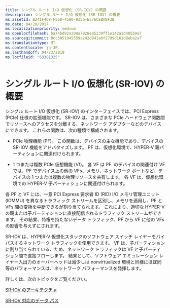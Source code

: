 ```yaml
---
title: シングル ルート I/O 仮想化 (SR-IOV) の概要
description: シングル ルート I/O 仮想化 (SR-IOV) の概要
ms.assetid: B241F468-F568-4500-9356-E576CEBA8F3B
ms.date: 04/20/2017
ms.localizationpriority: medium
ms.openlocfilehash: ba74bd92a204a7828e85239ff1e142a1d405b9a7
ms.sourcegitcommit: 0cc5051945559a242d941a6f2799d161d8eba2a7
ms.translationtype: MT
ms.contentlocale: ja-JP
ms.lasthandoff: 04/23/2019
ms.locfileid: "63381325"
---
```

# <a name="overview-of-single-root-io-virtualization-sr-iov"></a>シングル ルート I/O 仮想化 (SR-IOV) の概要


シングル ルート I/O 仮想化 (SR-IOV) のインターフェイスでは、PCI Express (PCIe) 仕様の拡張機能です。 SR-IOV は、さまざまな PCIe ハードウェア関数間でリソースへのアクセスを分離する、ネットワーク アダプターなどのデバイスにできます。 これらの関数は、次の種類で構成されます。

-   PCIe 物理機能 (PF)。 この関数は、デバイスの主な機能であり、デバイスの SR-IOV 機能をアドバタイズします。 PF は、仮想化環境で、HYPER-V 親パーティションに関連付けられます。

-   1 つまたは複数 PCIe 仮想機能 (Vf)。 各 VF は PF. のデバイスの関連付け VF では、PF でデバイス上の他の VFs、メモリ、ネットワーク ポートなど、デバイスの 1 つまたは複数の物理リソースを共有します。 各 VF は、仮想化環境での HYPER-V 子パーティションに関連付けられます。

各 PF と VF には、一意 PCI Express 要求者 ID (RID) I/O メモリ管理ユニット (IOMMU) を異なるトラフィック ストリームを区別し、メモリを適用し、PF と VFs 間の変換を中断できるが割り当てられます。 これにより、適切な HYPER-V の親または子パーティションに直接配信されるトラフィック ストリームができます。 その結果、特権を持たないデータ トラフィック、PF から VF に他の VFs の影響を与えずにされます。

SR-IOV は、HYPER-V 仮想化スタックのソフトウェア スイッチ レイヤーをバイパスするネットワーク トラフィックを使用できます。 VF は、子パーティションに割り当てられている、ため、ネットワーク トラフィックは VF と子パーティション間で直接フローします。 結果として、ソフトウェア エミュレーション レイヤー入出力のオーバーヘッドは減少しは nonvirtualized 環境と同様にほぼ同等のパフォーマンスは、ネットワーク パフォーマンスを発揮します。

詳しくは、次のトピックをご覧ください。

[SR-IOV のアーキテクチャ](sr-iov-architecture.md)

[SR-IOV 対応のデータ パス](sr-iov-data-paths.md)

 

 





